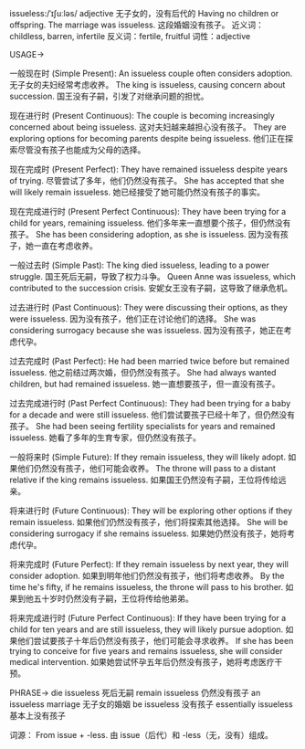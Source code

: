 issueless:/ˈɪʃuːləs/
adjective
无子女的，没有后代的
Having no children or offspring.
The marriage was issueless. 这段婚姻没有孩子。
近义词：childless, barren, infertile
反义词：fertile, fruitful
词性：adjective

USAGE->

一般现在时 (Simple Present):
An issueless couple often considers adoption.  无子女的夫妇经常考虑收养。
The king is issueless, causing concern about succession. 国王没有子嗣，引发了对继承问题的担忧。

现在进行时 (Present Continuous):
The couple is becoming increasingly concerned about being issueless.  这对夫妇越来越担心没有孩子。
They are exploring options for becoming parents despite being issueless. 他们正在探索尽管没有孩子也能成为父母的选择。


现在完成时 (Present Perfect):
They have remained issueless despite years of trying. 尽管尝试了多年，他们仍然没有孩子。
She has accepted that she will likely remain issueless. 她已经接受了她可能仍然没有孩子的事实。

现在完成进行时 (Present Perfect Continuous):
They have been trying for a child for years, remaining issueless. 他们多年来一直想要个孩子，但仍然没有孩子。
She has been considering adoption, as she is issueless.  因为没有孩子，她一直在考虑收养。

一般过去时 (Simple Past):
The king died issueless, leading to a power struggle. 国王死后无嗣，导致了权力斗争。
Queen Anne was issueless, which contributed to the succession crisis. 安妮女王没有子嗣，这导致了继承危机。

过去进行时 (Past Continuous):
They were discussing their options, as they were issueless. 因为没有孩子，他们正在讨论他们的选择。
She was considering surrogacy because she was issueless. 因为没有孩子，她正在考虑代孕。


过去完成时 (Past Perfect):
He had been married twice before but remained issueless. 他之前结过两次婚，但仍然没有孩子。
She had always wanted children, but had remained issueless. 她一直想要孩子，但一直没有孩子。

过去完成进行时 (Past Perfect Continuous):
They had been trying for a baby for a decade and were still issueless. 他们尝试要孩子已经十年了，但仍然没有孩子。
She had been seeing fertility specialists for years and remained issueless. 她看了多年的生育专家，但仍然没有孩子。


一般将来时 (Simple Future):
If they remain issueless, they will likely adopt. 如果他们仍然没有孩子，他们可能会收养。
The throne will pass to a distant relative if the king remains issueless. 如果国王仍然没有子嗣，王位将传给远亲。


将来进行时 (Future Continuous):
They will be exploring other options if they remain issueless. 如果他们仍然没有孩子，他们将探索其他选择。
She will be considering surrogacy if she remains issueless. 如果她仍然没有孩子，她将考虑代孕。

将来完成时 (Future Perfect):
If they remain issueless by next year, they will consider adoption. 如果到明年他们仍然没有孩子，他们将考虑收养。
By the time he's fifty, if he remains issueless, the throne will pass to his brother. 如果到他五十岁时仍然没有子嗣，王位将传给他弟弟。

将来完成进行时 (Future Perfect Continuous):
If they have been trying for a child for ten years and are still issueless, they will likely pursue adoption. 如果他们尝试要孩子十年后仍然没有孩子，他们可能会寻求收养。
If she has been trying to conceive for five years and remains issueless, she will consider medical intervention. 如果她尝试怀孕五年后仍然没有孩子，她将考虑医疗干预。



PHRASE->
die issueless  死后无嗣
remain issueless  仍然没有孩子
an issueless marriage  无子女的婚姻
be issueless  没有孩子
essentially issueless  基本上没有孩子


词源：
From issue + -less.  由 issue（后代）和 -less（无，没有）组成。
